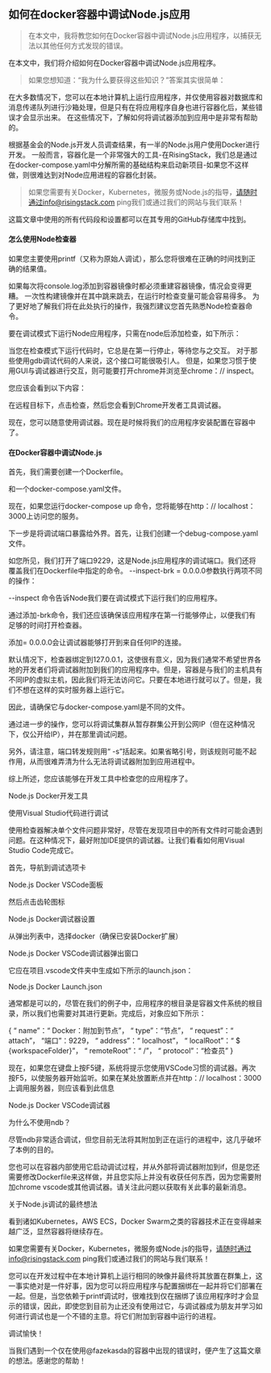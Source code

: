 
## 如何在docker容器中调试Node.js应用

> 在本文中，我将教您如何在Docker容器中调试Node.js应用程序，以捕获无法以其他任何方式发现的错误。

在本文中，我们将介绍如何在Docker容器中调试Node.js应用程序。

> 如果您想知道：“我为什么要获得这些知识？”答案其实很简单：

在大多数情况下，您可以在本地计算机上运行应用程序，并仅使用容器对数据库和消息传递队列进行沙箱处理，但是只有在将应用程序自身也进行容器化后，某些错误才会显示出来。 在这些情况下，了解如何将调试器添加到应用中是非常有帮助的。

根据基金会的Node.js开发人员调查结果，有一半的Node.js用户使用Docker进行开发。 一般而言，容器化是一个非常强大的工具-在RisingStack，我们总是通过在docker-compose.yaml中分解所需的基础结构来启动新项目-如果您不这样做，则很难达到对Node应用进程的容器化封装。

> 如果您需要有关Docker，Kubernetes，微服务或Node.js的指导，请随时通过info@risingstack.com ping我们或通过我们的网站与我们联系！

这篇文章中使用的所有代码段和设置都可以在其专用的GitHub存储库中找到。

#### 怎么使用Node检查器

如果您主要使用printf（又称为原始人调试），那么您将很难在正确的时间找到正确的结果值。

如果每次将console.log添加到容器镜像时都必须重建容器镜像，情况会变得更糟。 一次性构建镜像并在其中跳来跳去，在运行时检查变量可能会容易得多。 为了更好地了解我们将在此处执行的操作，我强烈建议您首先熟悉Node检查器命令。

要在调试模式下运行Node应用程序，只需在node后添加检查，如下所示：

当您在检查模式下运行代码时，它总是在第一行停止，等待您与之交互。 对于那些使用gdb调试代码的人来说，这个接口可能很吸引人。 但是，如果您习惯于使用GUI与调试器进行交互，则可能要打开chrome并浏览至chrome：// inspect。

您应该会看到以下内容：

在远程目标下，点击检查，然后您会看到Chrome开发者工具调试器。

现在，您可以随意使用调试器。现在是时候将我们的应用程序安装配置在容器中了。

#### 在Docker容器中调试Node.js

首先，我们需要创建一个Dockerfile。

和一个docker-compose.yaml文件。

现在，如果您运行docker-compose up 命令，您将能够在http：// localhost：3000上访问您的服务。

下一步是将调试端口暴露给外界。首先，让我们创建一个debug-compose.yaml文件。

如您所见，我们打开了端口9229，这是Node.js应用程序的调试端口。我们还将覆盖我们在Dockerfile中指定的命令。 --inspect-brk = 0.0.0.0参数执行两项不同的操作：

--inspect 命令告诉Node我们要在调试模式下运行我们的应用程序。

通过添加-brk命令，我们还应该确保该应用程序在第一行能够停止，以便我们有足够的时间打开检查器。

添加= 0.0.0.0会让调试器能够打开到来自任何IP的连接。

默认情况下，检查器绑定到127.0.0.1，这使很有意义，因为我们通常不希望世界各地的开发者们将调试器附加到我们的应用程序中。但是，容器是与我们的主机具有不同IP的虚拟主机，因此我们将无法访问它。只要在本地进行就可以了。但是，我们不想在这样的实时服务器上运行它。

因此，请确保它与docker-compose.yaml是不同的文件。

通过进一步的操作，您可以将调试集群从暂存群集公开到公网IP（但在这种情况下，仅公开给IP），并在那里调试问题。

另外，请注意，端口转发规则用“ -s”括起来。如果省略引号，则该规则可能不起作用，从而很难弄清为什么无法将调试器附加到应用进程中。

综上所述，您应该能够在开发工具中检查您的应用程序了。

Node.js Docker开发工具

使用Visual Studio代码进行调试

使用检查器解决单个文件问题非常好，尽管在发现项目中的所有文件时可能会遇到问题。在这种情况下，最好附加IDE提供的调试器。让我们看看如何用Visual Studio Code完成它。

首先，导航到调试选项卡

Node.js Docker VSCode面板

然后点击齿轮图标

Node.js Docker调试器设置

从弹出列表中，选择docker（确保已安装Docker扩展）

Node.js Docker VSCode调试器弹出窗口

它应在项目.vscode文件夹中生成如下所示的launch.json：

Node.js Docker Launch.json

通常都是可以的，尽管在我们的例子中，应用程序的根目录是容器文件系统的根目录，所以我们也需要对其进行更新。完成后，对象应如下所示：

{
  “ name”：“ Docker：附加到节点”，
  “ type”：“节点”，
  “ request”：“ attach”，
  “端口”：9229，
  “ address”：“ localhost”，
  “ localRoot”：“ $ {workspaceFolder}”，
  “ remoteRoot”：“ /”，
  “ protocol”：“检查员”
}

现在，如果您在键盘上按F5键，系统将提示您使用VSCode习惯的调试器。再次按F5，以使服务器开始监听。如果在某处放置断点并在http：// localhost：3000上调用服务器，则应该看到此信息

Node.js Docker VSCode调试器

为什么不使用ndb？

尽管ndb非常适合调试，但您目前无法将其附加到正在运行的进程中，这几乎破坏了本例的目的。

您也可以在容器内部使用它启动调试过程，并从外部将调试器附加到if，但是您还需要修改Dockerfile来这样做，并且您实际上并没有收获任何东西，因为您需要附加chrome vscode或其他调试器。请关注此问题以获取有关此事的最新消息。

关于Node.js调试的最终想法

看到诸如Kubernetes，AWS ECS，Docker Swarm之类的容器技术正在变得越来越广泛，显然容器将继续存在。

如果您需要有关Docker，Kubernetes，微服务或Node.js的指导，请随时通过info@risingstack.com ping我们或通过我们的网站与我们联系！

您可以在开发过程中在本地计算机上运行相同的映像并最终将其放置在群集上，这一事实绝对是一件好事，因为您可以将应用程序与配置捆绑在一起并将它们部署在一起。但是，当您依赖于printf调试时，很难找到仅在捆绑了该应用程序时才会显示的错误，因此，即使您到目前为止还没有使用过它，与调试器成为朋友并学习如何进行调试也是一个不错的主意。将它们附加到容器中运行的进程。

调试愉快！

当我们遇到一个仅在使用@fazekasda的容器中出现的错误时，便产生了这篇文章的想法。感谢您的帮助！
